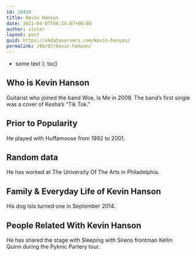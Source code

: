 ```yaml
---
id: 10450
title: Kevin Hanson
date: 2021-04-07T08:14:07+00:00
author: victor
layout: post
guid: https://ukdataservers.com/kevin-hanson/
permalink: /04/07/kevin-hanson/
---
```


* some text
{: toc}


## Who is Kevin Hanson



Guitarist who joined the band Woe, Is Me in 2009. The band&#8217;s first single was a cover of Kesha&#8217;s &#8220;Tik Tok.&#8221;

                
                
                
## Prior to Popularity



He played with Huffamoose from 1992 to 2001.

                
                
                
## Random data



He has worked at The University Of The Arts in Philadelphia. 

                
                
                
## Family & Everyday Life of Kevin Hanson



His dog Isla turned one in September 2014. 

                
                
                
## People Related With Kevin Hanson



He has shared the stage with Sleeping with Sirens frontman Kellin Quinn during the Pyknic Partery tour.

                
              
            
          
          
          